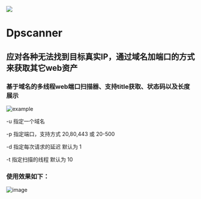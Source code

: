 ![](https://img.shields.io/badge/Dpscanner-1.0.0-green)

# Dpscanner
## 应对各种无法找到目标真实IP，通过域名加端口的方式来获取其它web资产

### 基于域名的多线程web端口扫描器、支持title获取、状态码以及长度展示

![example](https://user-images.githubusercontent.com/58037546/166131144-cfc16e4f-2842-432c-9027-dffa2b82b743.png)

-u   指定一个域名

-p   指定端口，支持方式 20,80,443  或 20-500

-d   指定每次请求的延迟   默认为 1

-t   指定扫描的线程   默认为 10

### 使用效果如下：
![image](https://user-images.githubusercontent.com/58037546/166131288-1d8b15fc-f6dd-4668-8655-bc6e7a3476be.png)
